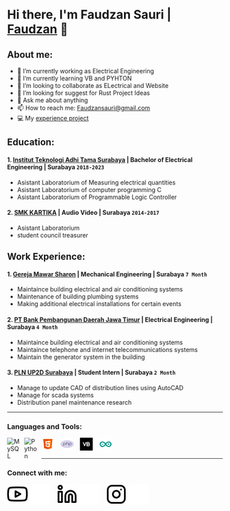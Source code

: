 # Hi there, I'm Faudzan Sauri | [Faudzan](https://www.youtube.com/@faudzansauri7620) 👋
## About me: 
- 🔭 I’m currently working as Electrical Engineering
- 🌱 I’m currently learning VB and PYHTON
- 👯 I’m looking to collaborate as ELectrical and Website
- 🤔 I’m looking for suggest for Rust Project Ideas
- 💬 Ask me about anything
- 📫 How to reach me: Faudzansauri@gmail.com
- 💻 My [experience project](https://github.com/Faudzansauri09/Portofolio)

## Education:

#### 1. [Institut Teknologi Adhi Tama Surabaya](https://itats.ac.id/) | Bachelor of Electrical Engineering | Surabaya `2018-2023`
   - Asistant Laboratorium of Measuring electrical quantities
   - Asistant Laboratorium of computer programming C
   - Asistant Laboratorium of Programmable Logic Controller
 #### 2. [SMK KARTIKA](https://www.smkkartika2sby.sch.id/) | Audio Video | Surabaya `2014-2017`
   - Asistant Laboratorium
   - student council treasurer

## Work Experience:
#### 1. [Gereja Mawar Sharon](https://gms.church/) | Mechanical Engineering | Surabaya `7 Month`
   - Maintaince building electrical and air conditioning systems
   - Maintenance of building plumbing systems
   - Making additional electrical installations for certain events
#### 2. [PT Bank Pembangunan Daerah Jawa Timur](https://www.bankjatim.co.id/) | Electrical Engineering | Surabaya `4 Month`
   - Maintaince building electrical and air conditioning systems
   - Maintaince telephone and internet telecommunications systems
   - Maintain the generator system in the building
#### 3. [PLN UP2D Surabaya](https://portal.pln.co.id) | Student Intern | Surabaya `2 Month`
   - Manage to update CAD of distribution lines using AutoCAD
   - Manage for scada systems
   - Distribution panel maintenance research
---

### Languages and Tools:

[<img align="left" alt="MySQL" width="30px" src="https://cdn.jsdelivr.net/gh/devicons/devicon/icons/mysql/mysql-original.svg" style="padding-right:10px;" />][webdev]
[<img align="left" alt="Python" width="30px" src="https://upload.wikimedia.org/wikipedia/commons/thumb/c/c3/Python-logo-notext.svg/110px-Python-logo-notext.svg.png?20100317150552" style="padding-right:10px;" />][webdev]
[<img align="left" alt="Html" width="30px" src="./img/icons8-html-5.svg" style="padding-right:15px;" />][webdev]
[<img align="left" alt="PHP" width="30px" src="./img/icons8-php.svg" style="padding-right:15px;" />][webdev]
[<img align="left" alt="Visual Basic" width="30px" src="./img/vb-file-svgrepo-com.svg" style="padding-right:15px;" />][webdev]
[<img align="left" alt="Arduino" width="30px" src="./img/icons8-arduino.svg" style="padding-right:15px;" />][webdev]
<br />
<br />

---
### Connect with me:

[![website](./img/youtube-light.svg)](https://www.youtube.com/@faudzansauri7620#gh-light-mode-only)
[![website](./img/youtube-dark.svg)](https://www.youtube.com/@faudzansauri7620#gh-dark-mode-only)
&nbsp;&nbsp;
[![website](./img/linkedin-light.svg)](https://www.linkedin.com/in/faudzan-s-7898aa113#gh-light-mode-only)
[![website](./img/linkedin-dark.svg)](https://www.linkedin.com/in/faudzan-s-7898aa113#gh-dark-mode-only)
&nbsp;&nbsp;
[![website](./img/instagram-light.svg)](https://www.instagram.com/faudzanoke#gh-light-mode-only)
[![website](./img/instagram-dark.svg)](https://www.instagram.com/faudzanoke#gh-dark-mode-only)


[webdev]: https://github.com/Faudzansauri09
